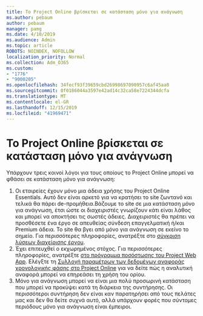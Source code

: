 ```yaml
---
title: Το Project Online βρίσκεται σε κατάσταση μόνο για ανάγνωση
ms.author: pebaum
author: pebaum
manager: pamg
ms.date: 4/10/2019
ms.audience: Admin
ms.topic: article
ROBOTS: NOINDEX, NOFOLLOW
localization_priority: Normal
ms.collection: Adm_O365
ms.custom:
- "1776"
- "9000205"
ms.openlocfilehash: 34fecf93f39659cbd26998697090957c6af45aa0
ms.sourcegitcommit: 0f0186044a3597e42ad14c32ca58e7224344dcfa
ms.translationtype: MT
ms.contentlocale: el-GR
ms.lasthandoff: 12/15/2019
ms.locfileid: "41969471"
---
```

# <a name="project-online-is-in-a-read-only-state"></a>Το Project Online βρίσκεται σε κατάσταση μόνο για ανάγνωση

Υπάρχουν τρεις κοινοί λόγοι για τους οποίους το Project Online μπορεί να φθάσει σε κατάσταση μόνο για ανάγνωση:

1. Οι εταιρείες έχουν μόνο μια άδεια χρήσης του Project Online Essentials. Αυτό δεν είναι αρκετό για να κρατήσει το site ζωντανό και τελικά θα πάρει de-προμήθεια.Βάζουμε το site σε μια κατάσταση μόνο για ανάγνωση, έτσι ώστε οι διαχειριστές γνωρίζουν κάτι είναι λάθος και μπορεί να αποκτήσει τις σωστές άδειες. Διαχειριστές θα πρέπει να προσθέσετε ένα έργο σε απευθείας σύνδεση επαγγελματική ή/και Premium άδεια. Το site θα βγει από μόνο για ανάγνωση σε εκείνο το σημείο. Για περισσότερες πληροφορίες, ανατρέξτε στο [σύγκριση λύσεων διαχείρισης έργου](https://products.office.com/project/compare-microsoft-project-management-software?tab=1).
2. Έχει επιτευχθεί ο εκχωρημένος στόχος. Για περισσότερες πληροφορίες, ανατρέξτε [στο πρόγραμμα ποσόστωσης του Project Web App](https://docs.microsoft.com/projectonline/tune-project-online-performance#project-web-app-quota). Ελέγξτε τη [Συλλογή παραμέτρων των δεδομένων αναφοράς χρονολογικής φάσης στο Project Online](https://docs.microsoft.com/ProjectOnline/configure-rollup-of-timephased-reporting-data-in-project-online?redirectSourcePath=%252fen-us%252farticle%252fConfigure-rollup-of-timephased-reporting-data-in-Project-Online-da8487fe-899e-4510-a264-e2ebc948928c) για να δείτε πώς η αναλυτική αναφορά μπορεί να επηρεάσει τη χρήση του ορίου.
3. Μόνο για ανάγνωση μπορεί να είναι μια πολύ προσωρινή κατάσταση που μπορεί να προκύψει κατά τη διάρκεια της συντήρησης. Οι περισσότεροι συντήρηση δεν είναι καν παρατηρήσει από τους πελάτες μας και δεν θα δείτε συχνά αυτό, αλλά υπάρχουν φορές που σύντομες περιόδους μόνο για ανάγνωση είναι έμπειροι.
